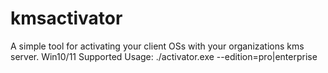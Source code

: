 # kmsactivator
A simple tool for activating your client OSs with your organizations kms server. Win10/11 Supported
Usage: ./activator.exe --edition=pro|enterprise
